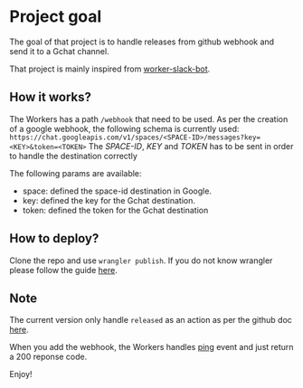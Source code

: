 # Project goal

The goal of that project is to handle releases from github webhook and send it to a Gchat channel.

That project is mainly inspired from [worker-slack-bot](https://github.com/codewithkristian/workers-slack-bot).

## How it works?

The Workers has a path `/webhook` that need to be used. 
As per the creation of a google webhook, the following schema is currently used:
`https://chat.googleapis.com/v1/spaces/<SPACE-ID>/messages?key=<KEY>&token=<TOKEN>`
The _SPACE-ID_, _KEY_ and _TOKEN_ has to be sent in order to handle the destination correctly

The following params are available:
- space: defined the space-id destination in Google. 
- key: defined the key for the Gchat destination.
- token: defined the token for the Gchat destination

## How to deploy?

Clone the repo and use `wrangler publish`. If you do not know wrangler please follow the guide [here](https://developers.cloudflare.com/workers/get-started/guide/). 

## Note

The current version only handle `released` as an action as per the github doc [here](https://docs.github.com/en/developers/webhooks-and-events/webhooks/webhook-events-and-payloads#release). 

When you add the webhook, the Workers handles [ping](https://docs.github.com/en/developers/webhooks-and-events/webhooks/webhook-events-and-payloads#ping) event and just return a 200 reponse code. 

Enjoy!
